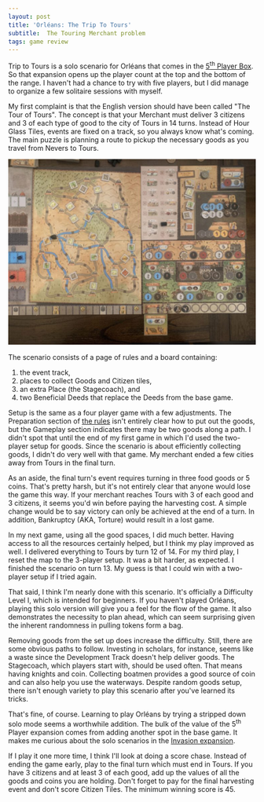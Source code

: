 ```yaml
---
layout: post
title: 'Orléans: The Trip To Tours'
subtitle:  The Touring Merchant problem
tags: game review
---
```


Trip to Tours is a solo scenario for Orléans that comes in the
[5<sup>th</sup> Player
Box](https://boardgamegeek.com/boardgameexpansion/231964/orleans-5th-player-box). So
that expansion opens up the player count at the top and the bottom of
the range. I haven't had a chance to try with five players, but I did
manage to organize a few solitaire sessions with myself.

My first complaint is that the English version should have been called
"The Tour of Tours". The concept is that your Merchant must deliver 3
citizens and 3 of each type of good to the city of Tours in 14
turns. Instead of Hour Glass Tiles, events are fixed on a track, so
you always know what's coming. The main puzzle is planning a route to
pickup the necessary goods as you travel from Nevers to Tours.

![Final state of Trip to Tours](/images/orleans_trip_to_tours.jpg)

The scenario consists of a page of rules and a board containing:

1. the event track,
2. places to collect Goods and Citizen tiles,
3. an extra Place (the Stagecoach), and
4. two Beneficial Deeds that replace the Deeds from the base game.

Setup is the same as a four player game with a few adjustments. The
Preparation section of [the
rules](https://boardgamegeek.com/image/5966913/orleans-die-reise-nach-tours)
isn't entirely clear how to put out the goods, but the Gameplay
section indicates there may be two goods along a path. I didn't spot
that until the end of my first game in which I'd used the two-player
setup for goods. Since the scenario is about efficiently collecting
goods, I didn't do very well with that game. My merchant ended a few
cities away from Tours in the final turn.

As an aside, the final turn's event requires turning in three food
goods or 5 coins. That's pretty harsh, but it's not entirely clear
that anyone would lose the game this way. If your merchant reaches
Tours with 3 of each good and 3 citizens, it seems you'd win before
paying the harvesting cost. A simple change would be to say victory
can only be achieved at the end of a turn. In addition, Bankruptcy
(AKA, Torture) would result in a lost game.

In my next game, using all the good spaces, I did much better. Having
access to all the resources certainly helped, but I think my play
improved as well. I delivered everything to Tours by turn 12
of 14. For my third play, I reset the map to the 3-player setup. It
was a bit harder, as expected. I finished the scenario on turn 13. My
guess is that I could win with a two-player setup if I tried again.

That said, I think I'm nearly done with this scenario. It's officially
a Difficulty Level I, which is intended for beginners. If you haven't
played Orléans, playing this solo version will give you a feel for the
flow of the game. It also demonstrates the necessity to plan ahead,
which can seem surprising given the inherent randomness in pulling
tokens form a bag.

Removing goods from the set up does increase the difficulty. Still,
there are some obvious paths to follow. Investing in scholars, for
instance, seems like a waste since the Development Track doesn't help
deliver goods. The Stagecoach, which players start with, should be
used often. That means having knights and coin. Collecting boatmen
provides a good source of coin and can also help you use the
waterways. Despite random goods setup, there isn't enough variety to
play this scenario after you've learned its tricks.

That's fine, of course. Learning to play Orléans by trying a stripped
down solo mode seems a worthwhile addition. The bulk of the value of
the 5<sup>th</sup> Player expansion comes from adding another spot in
the base game. It makes me curious about the solo scenarios in the
[Invasion
expansion](https://boardgamegeek.com/boardgameexpansion/183682/orleans-invasion).

If I play it one more time, I think I'll look at doing a score
chase. Instead of ending the game early, play to the final turn which
must end in Tours. If you have 3 citizens and at least 3 of each good,
add up the values of all the goods and coins you are holding.  Don't
forget to pay for the final harvesting event and don't score Citizen
Tiles. The minimum winning score is 45.

<!--  LocalWords:  Orléans
 -->
